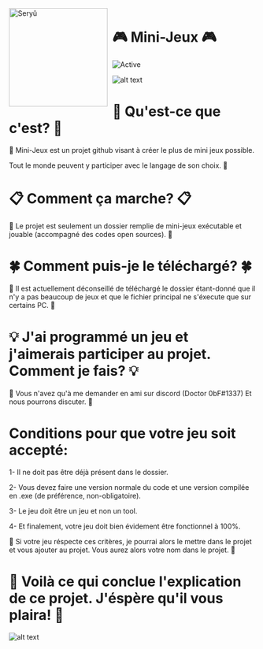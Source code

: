 <img width="200" height="200" align="left" style="float: left; margin: 0 10px 0 0;" alt="Seryû" src="https://media.discordapp.net/attachments/600792687683174405/745823420675129353/image0.gif">

# 🎮 Mini-Jeux 🎮

![Active](https://img.shields.io/badge/📌%20Langages-C,%20Java%20📌-blue)

![alt text](https://i.imgur.com/4M7IWwP.gif)

# 🔰 Qu'est-ce que c'est? 🔰


🎨 Mini-Jeux est un projet github visant à créer le plus de mini jeux possible.

Tout le monde peuvent y participer avec le langage de son choix. 🎨

# 📋 Comment ça marche? 📋

🍁 Le projet est seulement un dossier remplie de mini-jeux exécutable et jouable (accompagné des codes open sources). 🍁 

# 🍀 Comment puis-je le téléchargé? 🍀

🎉 Il est actuellement déconseillé de téléchargé le dossier étant-donné que il n'y a pas beaucoup de jeux et que le fichier principal ne s'éxecute que sur certains PC. 🎉

# 💡 J'ai programmé un jeu et j'aimerais participer au projet. Comment je fais? 💡

🍃 Vous n'avez qu'à me demander en ami sur discord (Doctor 0bF#1337) Et nous pourrons discuter. 🍃

# Conditions pour que votre jeu soit accepté: 

1- Il ne doit pas être déjà présent dans le dossier.

2- Vous devez faire une version normale du code et une version compilée en .exe (de préférence, non-obligatoire).

3- Le jeu doit être un jeu et non un tool.

4- Et finalement, votre jeu doit bien évidement être fonctionnel à 100%.


🍭 Si votre jeu réspecte ces critères, je pourrai alors le mettre dans le projet et vous ajouter au projet. Vous aurez alors votre nom dans le projet. 🍭



# 🔮 Voilà ce qui conclue l'explication de ce projet. J'éspère qu'il vous plaira! 🔮

![alt text](https://64.media.tumblr.com/1d68501889e727cc39eb699ea3e220aa/tumblr_omj6dxf96o1qbvovho1_500.gif)

